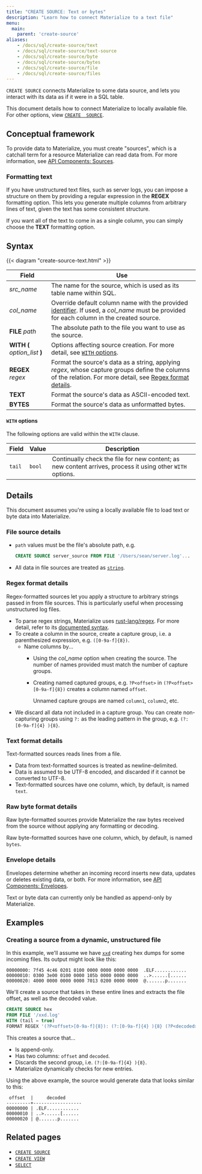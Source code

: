 ```yaml
---
title: "CREATE SOURCE: Text or bytes"
description: "Learn how to connect Materialize to a text file"
menu:
  main:
    parent: 'create-source'
aliases:
    - /docs/sql/create-source/text
    - /docs/sql/create-source/text-source
    - /docs/sql/create-source/byte
    - /docs/sql/create-source/bytes
    - /docs/sql/create-source/file
    - /docs/sql/create-source/files
---
```


`CREATE SOURCE` connects Materialize to some data source, and lets you interact
with its data as if it were in a SQL table.

This document details how to connect Materialize to locally available file. For
other options, view [`CREATE  SOURCE`](../).

## Conceptual framework

To provide data to Materialize, you must create "sources", which is a catchall
term for a resource Materialize can read data from. For more information, see
[API Components: Sources](../../../overview/api-components#sources).

### Formatting text

If you have unstructured text files, such as server logs, you can impose a
structure on them by providing a regular expression in the **REGEX** formatting
option. This lets you generate multiple columns from arbitrary lines of text,
given the text has some consistent structure.

If you want all of the text to come in as a single column, you can simply choose
the **TEXT** formatting option.

## Syntax

{{< diagram "create-source-text.html" >}}

Field | Use
------|-----
_src&lowbar;name_ | The name for the source, which is used as its table name within SQL.
_col&lowbar;name_ | Override default column name with the provided [identifier](../../identifiers). If used, a _col&lowbar;name_ must be provided for each column in the created source.
**FILE** _path_ | The absolute path to the file you want to use as the source.
**WITH (** _option&lowbar;list_ **)** | Options affecting source creation. For more detail, see [`WITH` options](#with-options).
**REGEX** _regex_ | Format the source's data as a string, applying _regex_, whose capture groups define the columns of the relation. For more detail, see [Regex format details](#regex-format-details).
**TEXT** | Format the source's data as ASCII-encoded text.
**BYTES** | Format the source's data as unformatted bytes.

#### `WITH` options

The following options are valid within the `WITH` clause.

Field | Value | Description
------|-------|------------
`tail` | `bool` | Continually check the file for new content; as new content arrives, process it using other `WITH` options.

## Details

This document assumes you're using a locally available file to load text or byte
data into Materialize.

### File source details

- `path` values must be the file's absolute path, e.g.
    ```sql
    CREATE SOURCE server_source FROM FILE '/Users/sean/server.log'...
    ```
- All data in file sources are treated as [`string`](../../types/string).

### Regex format details

Regex-formatted sources let you apply a structure to arbitrary strings passed in
from file sources. This is particularly useful when processing unstructured log
files.

- To parse regex strings, Materialize uses
  [rust-lang/regex](https://github.com/rust-lang/regex). For more detail, refer
  to its [documented syntax](https://docs.rs/regex/latest/regex/#syntax).
- To create a column in the source, create a capture group, i.e. a parenthesized
  expression, e.g. `([0-9a-f]{8})`.
    - Name columns by...
      - Using the _col&lowbar;name_ option when creating the source. The number
        of names provided must match the number of capture groups.
      - Creating named captured groups, e.g. `?P<offset>` in
        `(?P<offset>[0-9a-f]{8})` creates a column named `offset`.

        Unnamed capture groups are named `column1`, `column2`, etc.
- We discard all data not included in a capture group. You can create
  non-capturing groups using `?:` as the leading pattern in the group, e.g.
  `(?:[0-9a-f]{4} ){8}`.

### Text format details

Text-formatted sources reads lines from a file.

- Data from text-formatted sources is treated as newline-delimited.
- Data is assumed to be UTF-8 encoded, and discarded if it cannot be converted
  to UTF-8.
- Text-formatted sources have one column, which, by default, is named `text`.

### Raw byte format details

Raw byte-formatted sources provide Materialize the raw bytes received from the
source without applying any formatting or decoding.

Raw byte-formatted sources have one column, which, by default, is named `bytes`.

### Envelope details

Envelopes determine whether an incoming record inserts new data, updates or
deletes existing data, or both. For more information, see [API Components:
Envelopes](../../../overview/api-components#envelopes).

Text or byte data can currently only be handled as append-only by Materialize.

## Examples

### Creating a source from a dynamic, unstructured file

In this example, we'll assume we have [`xxd`](https://linux.die.net/man/1/xxd)
creating hex dumps for some incoming files. Its output might look like this:

```nofmt
00000000: 7f45 4c46 0201 0100 0000 0000 0000 0000  .ELF............
00000010: 0300 3e00 0100 0000 105b 0000 0000 0000  ..>......[......
00000020: 4000 0000 0000 0000 7013 0200 0000 0000  @.......p.......
```

We'll create a source that takes in these entire lines and extracts the file
offset, as well as the decoded value.

```sql
CREATE SOURCE hex
FROM FILE '/xxd.log'
WITH (tail = true)
FORMAT REGEX '(?P<offset>[0-9a-f]{8}): (?:[0-9a-f]{4} ){8} (?P<decoded>.*)$';
```

This creates a source that...

- Is append-only.
- Has two columns: `offset` and `decoded`.
- Discards the second group, i.e. `(?:[0-9a-f]{4} ){8}`.
- Materialize dynamically checks for new entries.

Using the above example, the source would generate data that looks similar to
this:

```nofmt
 offset  |     decoded
---------+------------------
00000000 | .ELF............
00000010 | ..>......[......
00000020 | @.......p.......
```

## Related pages

- [`CREATE SOURCE`](../)
- [`CREATE VIEW`](../../create-view)
- [`SELECT`](../../select)
